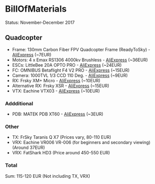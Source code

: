 # BillOfMaterials

Status: November-December 2017

## Quadcopter

- Frame: 130mm Carbon Fiber FPV Quadcopter Frame (ReadyToSky) - [AliExpress](130-frame) (~7EUR)
- Motors: 4 x Emax RS1306 4000kv Brushless - [AliExpress](130-motors) (~36EUR)
- ESCs: LittleBee 20A OPTO PRO - [AliExpress](130-escs) (~24EUR) 
- FC: OMNIBUS Betaflight F4 V2 PRO - [AliExpress](130-fc) (~15EUR)
- Camera: 1000TVL 1/3 CCD 110 Deg. - [AliExpress](130-camera) (~9EUR)
- RX: Frsky XM+ Micro - [AliExpress](130-rx) (~10EUR)
- Alternative RX: Frsky XSR - [AliExpress](130-rx-alt) (~15EUR)
- VTX: Eachine VTX03 - [AliExpress](130-vtx) (~10EUR)

### Addditional

- PDB: MATEK PDB XT60 - [AliExpress](130-pdb) (~3EUR)

### Other

- TX: FrSky Taranis Q X7 (Prices vary, 80-110 EUR)
- VRX: Eachine VR006 VR-006 (for beginners and secondary viewing) (Around 37EUR)
- VRX: FatShark HD3 (Price around 450-550 EUR)

### Total

Sum: 115-120 EUR (Not including TX, VRX)

[130-frame]: https://www.aliexpress.com/item/Mini-130mm-130-Carbon-Fiber-FPV-Quadcopter-Frame-Kits-Matek-PDB-XT60-w-5V-12V-BEC/32710935704.html
[130-motors]: https://www.aliexpress.com/item/4set-lot-Original-Emax-RS1306-3300KV-4000kv-CW-CCW-Brushless-Motor-for-FPV-Racing-QAV130-QAV150/32687681343.html
[130-escs]: https://www.aliexpress.com/item/Original-FVT-LittleBee-20A-OPTO-PRO-ESC-Favourite-BLHeli-2-4S-F396-Supports-OneShot125-For-RC/32659772852.html
[130-fc]:https://www.aliexpress.com/item/OMNIBUS-Betaflight-F4-V2-PRO-Flight-Controller-Board-w-Baro-Built-in-OSD-With-Power-Supply/1000005051903.html
[130-camera]: https://www.aliexpress.com/item/Shiping-Cost-Extra-Production-Price/32777080953.html
[130-rx]: https://www.aliexpress.com/item/Frsky-XM-Micro-D16-SBUS-Full-Range-Receiver-Up-to-16CH/32779679173.html
[130-rx-alt]: https://www.aliexpress.com/item/FrSky-XSR-2-4GHz-16CH-ACCST-Receiver-S-Bus-CPPM-Output-Support-X9D-X9E-X9DP-X12S/32789890235.html
[130-vtx]: https://www.aliexpress.com/item/Eachine-VTX03-Super-Mini-5-8G-72CH-0-25mW-50mw-200mW-Switchable-FPV-Transmitter/32783340891.html
[130-pdb]: https://www.aliexpress.com/item/MATEK-Mini-Power-Hub-PDB-XT60-Power-Distribution-Board-PDB-XT60-with-BEC-5V-12V-for/32796297702.html
